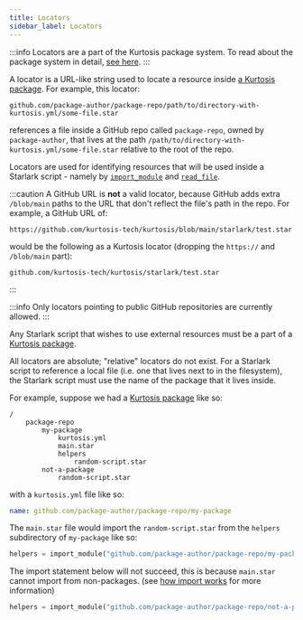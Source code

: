 ```yaml
---
title: Locators
sidebar_label: Locators
---
```


:::info
Locators are a part of the Kurtosis package system. To read about the package system in detail, [see here][how-do-kurtosis-imports-work-explanation].
:::

A locator is a URL-like string used to locate a resource inside [a Kurtosis package][packages]. For example, this locator:

```
github.com/package-author/package-repo/path/to/directory-with-kurtosis.yml/some-file.star
```

references a file inside a GitHub repo called `package-repo`, owned by `package-author`, that lives at the path `/path/to/directory-with-kurtosis.yml/some-file.star` relative to the root of the repo.


Locators are used for identifying resources that will be used inside a Starlark script - namely by [`import_module`](../starlark-reference/import-module.md) and [`read_file`](../starlark-reference/read-file.md).

:::caution
A GitHub URL is **not** a valid locator, because GitHub adds extra `/blob/main` paths to the URL that don't reflect the file's path in the repo. For example, a GitHub URL of:

```
https://github.com/kurtosis-tech/kurtosis/blob/main/starlark/test.star
```

would be the following as a Kurtosis locator (dropping the `https://` and `/blob/main` part):

```
github.com/kurtosis-tech/kurtosis/starlark/test.star
```
:::

:::info
Only locators pointing to public GitHub repositories are currently allowed.
:::

Any Starlark script that wishes to use external resources must be
a part of a [Kurtosis package][packages].

All locators are absolute; "relative" locators do not exist. For a Starlark script to reference a local file (i.e. one that lives next to in the filesystem), the Starlark script must use the name of the package that it lives inside.

For example, suppose we had a [Kurtosis package][packages] like so:

```
/
    package-repo
        my-package 
            kurtosis.yml
            main.star
            helpers
                random-script.star
        not-a-package
            random-script.star
```

with a `kurtosis.yml` file like so:

```yaml
name: github.com/package-author/package-repo/my-package
```

The `main.star` file would import the `random-script.star` from the `helpers` subdirectory of `my-package` like so:

```python
helpers = import_module("github.com/package-author/package-repo/my-package/helpers/random-script.star")
```

The import statement below will not succeed, this is because `main.star` cannot import from non-packages.
(see [how import works][how-do-kurtosis-imports-work-explanation] for more information)

```python
helpers = import_module("github.com/package-author/package-repo/not-a-package/random-script.star")
```

<!------------------ ONLY LINKS BELOW HERE -------------------->
[packages]: ./packages.md
[how-do-kurtosis-imports-work-explanation]: ../explanations/how-do-kurtosis-imports-work.md
